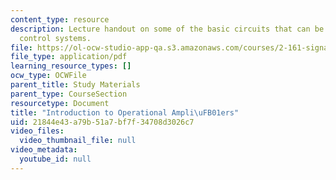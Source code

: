 ```yaml
---
content_type: resource
description: Lecture handout on some of the basic circuits that can be used to implement
  control systems.
file: https://ol-ocw-studio-app-qa.s3.amazonaws.com/courses/2-161-signal-processing-continuous-and-discrete-fall-2008/21844e43a79b51a7bf7f34708d3026c7_opamp.pdf
file_type: application/pdf
learning_resource_types: []
ocw_type: OCWFile
parent_title: Study Materials
parent_type: CourseSection
resourcetype: Document
title: "Introduction to Operational Ampli\uFB01ers"
uid: 21844e43-a79b-51a7-bf7f-34708d3026c7
video_files:
  video_thumbnail_file: null
video_metadata:
  youtube_id: null
---
```

